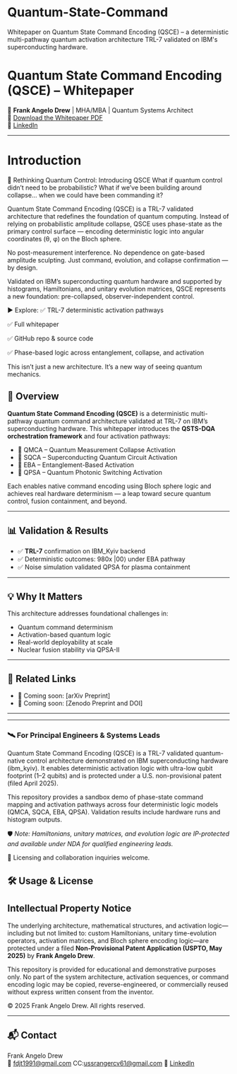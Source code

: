 # Quantum-State-Command
Whitepaper on Quantum State Command Encoding (QSCE) – a deterministic multi-pathway quantum activation architecture TRL-7 validated on IBM's superconducting hardware.
# Quantum State Command Encoding (QSCE) – Whitepaper

🚀 **Frank Angelo Drew** | MHA/MBA | Quantum Systems Architect  
📄 [Download the Whitepaper PDF](./QSCE_Whitepaper.pdf)  
🧠 [LinkedIn](https://www.linkedin.com/in/frank-drew-b2b83716b/) 

---
# Introduction 

🚀 Rethinking Quantum Control: Introducing QSCE
What if quantum control didn’t need to be probabilistic?
What if we’ve been building around collapse… when we could have been commanding it?

Quantum State Command Encoding (QSCE) is a TRL-7 validated architecture that redefines the foundation of quantum computing. Instead of relying on probabilistic amplitude collapse, QSCE uses phase-state as the primary control surface — encoding deterministic logic into angular coordinates (θ, φ) on the Bloch sphere.

No post-measurement interference. No dependence on gate-based amplitude sculpting.
Just command, evolution, and collapse confirmation — by design.

Validated on IBM’s superconducting quantum hardware and supported by histograms, Hamiltonians, and unitary evolution matrices, QSCE represents a new foundation: pre-collapsed, observer-independent control.

▶️ Explore:
✅ TRL-7 deterministic activation pathways

✅ Full whitepaper 

✅ GitHub repo & source code

✅ Phase-based logic across entanglement, collapse, and activation

This isn’t just a new architecture. It’s a new way of seeing quantum mechanics.


## 🧬 Overview

**Quantum State Command Encoding (QSCE)** is a deterministic multi-pathway quantum command architecture validated at TRL-7 on IBM’s superconducting hardware. This whitepaper introduces the **QSTS-DQA orchestration framework** and four activation pathways:

- 🔹 QMCA – Quantum Measurement Collapse Activation  
- 🔹 SQCA – Superconducting Quantum Circuit Activation  
- 🔹 EBA – Entanglement-Based Activation  
- 🔹 QPSA – Quantum Photonic Switching Activation  

Each enables native command encoding using Bloch sphere logic and achieves real hardware determinism — a leap toward secure quantum control, fusion containment, and beyond.

---

## 📊 Validation & Results

- ✅ **TRL-7** confirmation on IBM_Kyiv backend  
- ✅ Deterministic outcomes: 980x |00⟩ under EBA pathway  
- ✅ Noise simulation validated QPSA for plasma containment

---

## 💡 Why It Matters

This architecture addresses foundational challenges in:
- Quantum command determinism  
- Activation-based quantum logic  
- Real-world deployability at scale  
- Nuclear fusion stability via QPSA-II

---

## 🔗 Related Links

- 📰 Coming soon: [arXiv Preprint]
- 📰 Coming soon: [Zenodo Preprint and DOI]  
  
---


---

### 🛰️ For Principal Engineers & Systems Leads

Quantum State Command Encoding (QSCE) is a TRL-7 validated quantum-native control architecture demonstrated on IBM superconducting hardware (ibm_kyiv). It enables deterministic activation logic with ultra-low qubit footprint (1–2 qubits) and is protected under a U.S. non-provisional patent (filed April 2025).

This repository provides a sandbox demo of phase-state command mapping and activation pathways across four deterministic logic models (QMCA, SQCA, EBA, QPSA). Validation results include hardware runs and histogram outputs.

🛡️ *Note: Hamiltonians, unitary matrices, and evolution logic are IP-protected and available under NDA for qualified engineering leads.*

📩 Licensing and collaboration inquiries welcome.

## 🛠 Usage & License

## Intellectual Property Notice

The underlying architecture, mathematical structures, and activation logic—including but not limited to: custom Hamiltonians, unitary time-evolution operators, activation matrices, and Bloch sphere encoding logic—are protected under a filed **Non-Provisional Patent Application (USPTO, May 2025)** by **Frank Angelo Drew**. 

This repository is provided for educational and demonstrative purposes only. No part of the system architecture, activation sequences, or command encoding logic may be copied, reverse-engineered, or commercially reused without express written consent from the inventor.

© 2025 Frank Angelo Drew. All rights reserved.

---

## 📬 Contact

Frank Angelo Drew  
📧 fdjt1991@gmail.com CC:ussrangercv61@gmail.com 
🔗 [LinkedIn](https://www.linkedin.com/in/frank-drew-b2b83716b/)
